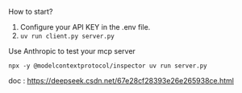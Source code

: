 How to start?
1. Configure your API KEY in the .env file.
2. ```uv run client.py server.py```

Use Anthropic to test your mcp server
```
npx -y @modelcontextprotocol/inspector uv run server.py
```


doc : https://deepseek.csdn.net/67e28cf28393e26e265938ce.html
